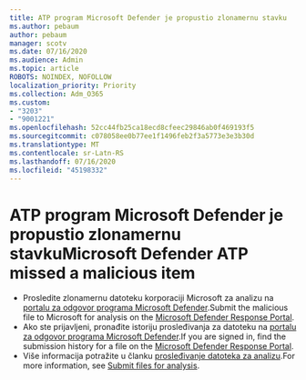 ```yaml
---
title: ATP program Microsoft Defender je propustio zlonamernu stavku
ms.author: pebaum
author: pebaum
manager: scotv
ms.date: 07/16/2020
ms.audience: Admin
ms.topic: article
ROBOTS: NOINDEX, NOFOLLOW
localization_priority: Priority
ms.collection: Adm_O365
ms.custom:
- "3203"
- "9001221"
ms.openlocfilehash: 52cc44fb25ca18ecd8cfeec29846ab0f469193f5
ms.sourcegitcommit: c078058ee0b77ee1f1496feb2f3a5773e3e3b30d
ms.translationtype: MT
ms.contentlocale: sr-Latn-RS
ms.lasthandoff: 07/16/2020
ms.locfileid: "45198332"
---
```

# <a name="microsoft-defender-atp-missed-a-malicious-item"></a><span data-ttu-id="11dda-102">ATP program Microsoft Defender je propustio zlonamernu stavku</span><span class="sxs-lookup"><span data-stu-id="11dda-102">Microsoft Defender ATP missed a malicious item</span></span>

- <span data-ttu-id="11dda-103">Prosledite zlonamernu datoteku korporaciji Microsoft za analizu na [portalu za odgovor programa Microsoft Defender](https://www.microsoft.com/wdsi/filesubmission/).</span><span class="sxs-lookup"><span data-stu-id="11dda-103">Submit the malicious file to Microsoft for analysis on the [Microsoft Defender Response Portal](https://www.microsoft.com/wdsi/filesubmission/).</span></span> 
- <span data-ttu-id="11dda-104">Ako ste prijavljeni, pronađite istoriju prosleđivanja za datoteku na [portalu za odgovor programa Microsoft Defender](https://www.microsoft.com/wdsi/submissionhistory).</span><span class="sxs-lookup"><span data-stu-id="11dda-104">If you are signed in, find the submission history for a file on the [Microsoft Defender Response Portal](https://www.microsoft.com/wdsi/submissionhistory).</span></span>
- <span data-ttu-id="11dda-105">Više informacija potražite u članku [prosleđivanje datoteka za analizu](https://docs.microsoft.com/windows/security/threat-protection/intelligence/submission-guide).</span><span class="sxs-lookup"><span data-stu-id="11dda-105">For more information, see [Submit files for analysis](https://docs.microsoft.com/windows/security/threat-protection/intelligence/submission-guide).</span></span>